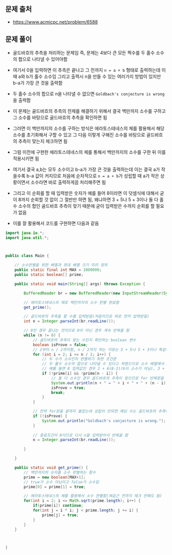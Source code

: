 ## 문제 출처
- https://www.acmicpc.net/problem/6588

## 문제 풀이
- 골드바흐의 추측을 처리하는 문제임 즉, 문제는 4보다 큰 모든 짝수를 두 홀수 소수의 합으로 나타낼 수 있어야함

- 여기서 0을 입력하면 이 추측은 끝나고 그 전까지 `n = a + b` 형태로 출력하는데 이 때 a와 b가 홀수 소수임 그리고 출력시 n을 만들 수 있는 여러가지 방법이 있지만 b-a가 가장 큰 것을 출력함

- 두 홀수 소수의 합으로 n을 나타낼 수 없으면 `Goldbach's conjecture is wrong`을 출력함

- 이 문제는 골드바흐의 추측의 전제를 해결하기 위해서 결국 백만까지 소수를 구하고 그 소수를 바탕으로 골드바흐의 추측을 확인하면 됨

- 그러면 이 백만까지의 소수를 구하는 방식은 에라토스테네스의 체를 활용해서 해당 소수를 초기화해서 구할 수 있고 그 다음 이렇게 구해진 소수를 바탕으로 골드바흐의 추측이 맞는지 체크하면 됨

- 그럼 이전에 구현한 에라토스테네스의 체를 통해서 백만까지의 소수를 구한 뒤 이를 적용시키면 됨

- 여기서 결국 a,b는 모두 소수이고 b-a가 가장 큰 것을 출력하는데 이는 결국 a가 작을수록 b-a 값이 커지므로 처음에 순차적으로 `n = a + b`가 성립할 때 a가 작은 상황이면서 소수라면 바로 출력하게끔 처리해주면 됨

- 그리고 이 순회를 할 때 입력받은 숫자가 예를 들어 8이라면 이 덧셈식에 대해서 굳이 8까지 순회할 것 없이 그 절반만 하면 됨, 왜냐하면 3 + 5나 5 + 3이나 둘 다 홀수 소수의 합인 골드바흐 추측이 맞기 때문에 굳이 입력받은 수까지 순회를 할 필요가 없음

- 이를 잘 활용해서 코드를 구현하면 다음과 같음

```java
import java.io.*;
import java.util.*;



public class Main {

    // 소수판별을 위한 배열과 최대 배열 크기 미리 정의
    public static final int MAX = 1000000;
    public static boolean[] prime;

    public static void main(String[] args) throws Exception {

        BufferedReader br = new BufferedReader(new InputStreamReader(System.in));

        // 에라토스테네스의 체로 백만까지의 소수 판별 완료함
        get_prime();

        // 골드바흐의 추측을 할 수를 입력받음(처음이므로 따로 먼저 입력받음)
        int n = Integer.parseInt(br.readLine());

        // 0인 경우 끝나는 것이므로 0이 아닌 경우 계속 반복을 함
        while (n != 0) {
            // 골드바흐의 추측이 맞는 수인지 확인하는 boolean 변수
            boolean isProve = false;
            // 2부터 n / 2까지함, n / 2까지 하는 이유는 3 + 5나 5 + 3이나 똑같이 골드바흐의 추측이 성립하므로 굳이 5 + 3은 확인할 필요가 없음
            for (int i = 2; i <= n / 2; i++) {
                // 두 수가 소수인지 판별하기 위한 조건문 
                // 두 홀수 소수의 합으로 나타낼 수 있다고 하였으므로 소수 배열에서 2부터 입력받은 n-2로 시작해서 하나씩 차감하면서 진행함
                // 예를 들면 8 입력값인 경우 2 + 6(8-2)(6이 소수가 아님), 3 + 5(8-3),...와 같이 진행함
                if (!prime[i] && !prime[n - i]) {
                    // 둘 다 소수인 경우 골드바흐의 추측이 맞으므로 for 반복문을 멈추고 해당값을 출력함
                    System.out.println(n + " = " + i + " + " + (n - i));
                    isProve = true;
                    break;
                }
            }

            // 만약 for문을 끝까지 돌았는데 성립이 안되면 해당 수는 골드바흐의 추측이 아니므로 아래와 같이 출력함
            if (!isProve) {
                System.out.println("Goldbach's conjecture is wrong.");
            }
            
            // 종료조건이 0이므로 다시 n을 입력받아서 반복을 함
            n = Integer.parseInt(br.readLine());

        }

    }

    public static void get_prime() {
        // 백만까지의 숫자를 소수 판별하는 함수
        prime = new boolean[MAX+1];
        // true가 소수 아님이고 false가 소수임
        prime[0] = prime[1] = true;

        // 에라토스테네스의 체를 활용해서 소수 판별함(제곱근 전까지 체크 안해도 됨)
        for(int i = 2; i <= Math.sqrt(prime.length); i++) {
            if(prime[i]) continue;
            for(int j = i * i; j < prime.length; j += i) {
                prime[j] = true;
            }
        }
    }



}
```